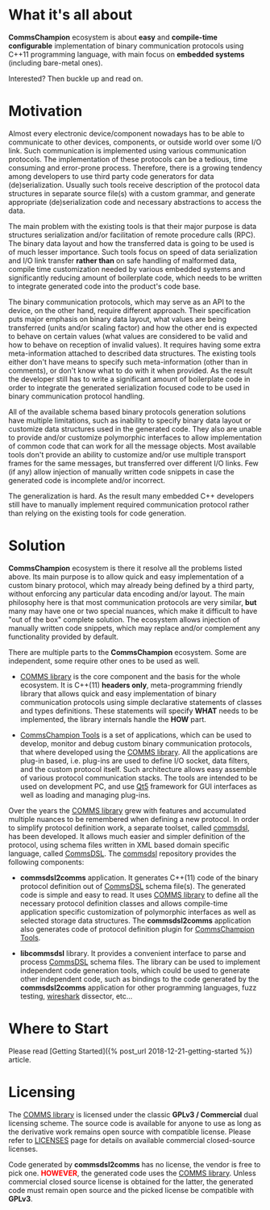 # What it's all about
**CommsChampion** ecosystem is about **easy** and **compile-time configurable** implementation 
of binary communication protocols using C++11 programming language, 
with main focus on **embedded systems** (including bare-metal ones). 

Interested? Then buckle up and read on.

# Motivation
Almost every electronic device/component nowadays has to be able to communicate
to other devices, components, or outside world over some I/O link. Such communication
is implemented using various communication protocols. The implementation of
these protocols can be a tedious, time consuming and error-prone process.
Therefore, there is a growing tendency among developers to use third party code 
generators for data (de)serialization. Usually such tools receive description
of the protocol data structures in separate source file(s) with a custom grammar, 
and generate appropriate (de)serialization code and necessary abstractions to 
access the data. 

The main problem with the existing tools is that their major purpose
is data structures serialization and/or facilitation of remote procedure calls (RPC).
The binary data layout and how the transferred data is going to be used is of much
lesser importance. Such tools focus on speed of data serialization and I/O link transfer
**rather than** on safe handling of malformed data, compile time customization 
needed by various embedded systems and significantly reducing amount
of boilerplate code, which needs to be written to integrate generated
code into the product's code base. 

The binary communication protocols, which may serve as
an API to the device, on the other hand, require different approach.
Their specification puts major emphasis on binary data layout, what values are
being transferred (units and/or scaling factor) and how the other end is expected 
to behave on certain values (what values are considered to be valid and how to
behave on reception of invalid values). It requires having some extra meta-information
attached to described data structures. The existing tools either don't have means
to specify such meta-information (other than in comments), or don't know what to
do with it when provided. As the result the developer still has to write a 
significant amount of boilerplate code in order to integrate the generated 
serialization focused code to be used in binary communication protocol handling.

All of the available schema based binary protocols generation solutions 
have multiple limitations,
such as inability to specify binary data layout or customize data structures 
used in the generated code. They also are unable to provide and/or customize
polymorphic interfaces to allow implementation of common
code that can work for all the message objects. Most available tools don't provide an
ability to customize and/or use multiple transport frames for the same messages,
but transferred over different I/O links. Few (if any) allow injection of
manually written code snippets in case the generated code is incomplete and/or
incorrect.

The generalization is hard. As the result many embedded C++ developers still have 
to manually implement required communication protocol 
rather than relying on the existing tools for code generation.

# Solution
**CommsChampion** ecosystem is there it resolve all the problems listed above. 
Its main purpose is to allow quick and easy implementation of a custom binary
protocol, which may already being defined by a third party, without enforcing
any particular data encoding and/or layout. The main philosophy here is that
most communication protocols are very similar, **but** many may have one or
two special nuances, which make it difficult to have "out of the box" complete
solution. The ecosystem allows injection of manually written code snippets, which
may replace and/or complement any functionality provided by default. 

There are multiple parts to the **CommsChampion** ecosystem. 
Some are independent, some require other ones to be used as well.

- [COMMS library](https://github.com/arobenko/comms_champion#comms-library)
is the core component and the basis for the whole ecosystem. It is C++(11) **headers only**,
meta-programming friendly 
library that allows quick and easy implementation of binary communication protocols
using simple declarative statements of classes and types definitions.
These statements will specify **WHAT** needs to be implemented, 
the library internals handle the **HOW** part.

- [CommsChampion Tools](https://github.com/arobenko/comms_champion#commschampion-tools)
is a set of applications, which can be used to 
develop, monitor and debug custom binary communication protocols, that where
developed using the [COMMS library](https://github.com/arobenko/comms_champion#comms-library).
All the applications are plug-in based, i.e. plug-ins are used to define 
I/O socket, data filters, and the custom protocol itself. Such architecture allows
easy assemble of various protocol communication stacks. The tools are intended
to be used on development PC, and use [Qt5](http://www.qt.io/) framework 
for GUI interfaces as well as loading and managing plug-ins.

Over the years the [COMMS library](https://github.com/arobenko/comms_champion#comms-library)
grew with features and accumulated multiple nuances to be remembered when defining 
a new protocol. In order to simplify protocol definition work, a separate toolset, called 
[commsdsl](https://github.com/arobenko/commsdsl), 
has been developed. It allows much easier and simpler definition of the protocol, 
using schema files written in XML based domain specific language, called 
[CommsDSL](https://github.com/arobenko/CommsDSL-Specification). The
[commsdsl](https://github.com/arobenko/commsdsl) repository provides the following
components:

- **commsdsl2comms** application. It generates C++(11) code of the binary protocol 
definition out of [CommsDSL](https://github.com/arobenko/CommsDSL-Specification) 
schema file(s). The generated code is simple and easy to read. 
It uses [COMMS library](https://github.com/arobenko/comms_champion#comms-library)
to define all the necessary protocol definition classes and allows compile-time
application specific customization of polymorphic interfaces as well as selected
storage data structures. The **commsdsl2comms**
application also generates code of protocol definition plugin for
[CommsChampion Tools](https://github.com/arobenko/comms_champion#commschampion-tools).

- **libcommsdsl** library. It provides a convenient interface to parse and
process [CommsDSL](https://github.com/arobenko/CommsDSL-Specification) schema
files. The library can be used to implement independent code generation tools,
which could be used to generate other independent code, such as bindings to the
code generated by the **commsdsl2comms** application for other programming
languages, fuzz testing, [wireshark](https://www.wireshark.org/) dissector, etc...

# Where to Start
Please read [Getting Started]({% post_url 2018-12-21-getting-started %}) article.

# Licensing
The [COMMS library](https://github.com/arobenko/comms_champion#comms-library) is licensed under
the classic **GPLv3 / Commercial** dual licensing scheme. The
source code is available for anyone to use as long as the derivative work
remains open source with compatible license. Please refer to 
[LICENSES](/licenses/) page for details on available commercial closed-source 
licenses.

Code generated by **commsdsl2comms** has no license, the vendor is free to
pick one. <span style="color:red">**HOWEVER**</span>, the generated code
uses the [COMMS library](https://github.com/arobenko/comms_champion#comms-library). 
Unless commercial closed source license is obtained for the latter, the
generated code must remain open source and the picked license be compatible 
with **GPLv3**.


